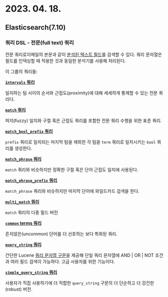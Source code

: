# 2023. 04. 18.

## Elasticsearch(7.10)

### 쿼리 DSL - 전문(full text) 쿼리

전문 쿼리로이메일의 본문과 같이 [분석된 텍스트 필드][analysis]를 검색할 수 있다. 쿼리 문자열은 필드를 인덱싱할 때 적용한 것과 동일한 분석기를 사용해 처리된다.

이 그룹의 쿼리들:

**[`intervals` 쿼리](https://www.elastic.co/guide/en/elasticsearch/reference/7.10/query-dsl-intervals-query.html)**

일치하는 텀 사이의 순서와 근접도(proximity)에 대해 세세하게 통제할 수 있는 전문 쿼리다.

**[`match` 쿼리](https://www.elastic.co/guide/en/elasticsearch/reference/7.10/query-dsl-match-query.html)**

퍼지(fuzzy) 일치와 구절 혹은 근접도 쿼리를 포함한 전문 쿼리 수행을 위한 표준 쿼리.

**[`match_bool_prefix` 쿼리](https://www.elastic.co/guide/en/elasticsearch/reference/7.10/query-dsl-match-bool-prefix-query.html)**

`prefix` 쿼리로 일치되는 마지막 텀을 제외한 각 텀을 `term` 쿼리로 일치시키는 `bool` 쿼리를 생성한다.

**[`match_phrase` 쿼리](https://www.elastic.co/guide/en/elasticsearch/reference/7.10/query-dsl-match-query-phrase.html)**

`match` 쿼리와 비슷하지만 정확한 구절 혹은 단어 근접도 일치에 사용된다.

**[`match_phrase_prefix` 쿼리](https://www.elastic.co/guide/en/elasticsearch/reference/7.10/query-dsl-match-query-phrase-prefix.html)**

`match_phrase` 쿼리와 비슷하지만 마지막 단어에 와일드카드 검색을 한다.

**[`multi_match` 쿼리](https://www.elastic.co/guide/en/elasticsearch/reference/7.10/query-dsl-multi-match-query.html)**

`match` 쿼리의 다중 필드 버전

**[`common` terms 쿼리](https://www.elastic.co/guide/en/elasticsearch/reference/7.10/query-dsl-common-terms-query.html)**

흔치않은(uncommon) 단어를 더 선호하는 보다 특화된 쿼리.

**[`query_string` 쿼리](https://www.elastic.co/guide/en/elasticsearch/reference/7.10/query-dsl-query-string-query.html)**

간단한 Lucene [쿼리 문자열 구문](https://www.elastic.co/guide/en/elasticsearch/reference/7.10/query-dsl-query-string-query.html#query-string-syntax)을 제공해 단일 쿼리 문자열에 AND | OR | NOT 조건과 여러 필드 검색이 가능하다. 고급 사용자를 위한 기능이다.

**[`simple_query_string` 쿼리](https://www.elastic.co/guide/en/elasticsearch/reference/7.10/query-dsl-simple-query-string-query.html)**

사용자가 직접 사용하기에 더 적합한 `query_string` 구문의 더 단순하고 더 강건한(robust) 버전.



[analysis]: https://www.elastic.co/guide/en/elasticsearch/reference/7.10/analysis.html